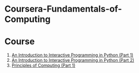 # Coursera-Fundamentals-of-Computing
<h1>Course</h1> 
<ol>
  <li> <a href = "https://www.coursera.org/learn/interactive-python-1/home/welcome" >An Introduction to Interactive Programming in Python (Part 1) </a></li>
  <li> <a href = "https://www.coursera.org/learn/interactive-python-2/home/welcome" >An Introduction to Interactive Programming in Python (Part 2) </a></li>
  <li> <a href = "https://www.coursera.org/learn/principles-of-computing-1/home/welcome" >Principles of Computing (Part 1) </a></li>

</ol>

